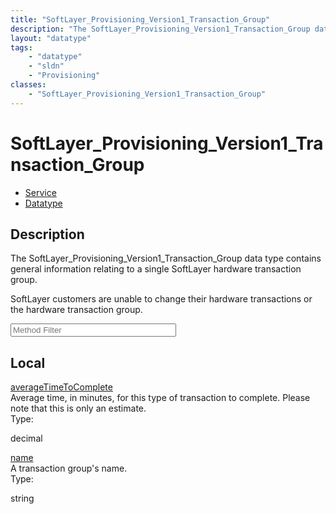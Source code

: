```yaml
---
title: "SoftLayer_Provisioning_Version1_Transaction_Group"
description: "The SoftLayer_Provisioning_Version1_Transaction_Group data type contains general information relating to a single SoftLa... "
layout: "datatype"
tags:
    - "datatype"
    - "sldn"
    - "Provisioning"
classes:
    - "SoftLayer_Provisioning_Version1_Transaction_Group"
---
```


# SoftLayer_Provisioning_Version1_Transaction_Group
<div id='service-datatype'>
    <ul id='sldn-reference-tabs'>
    <li id='service'> <a href='/reference/services/SoftLayer_Provisioning_Version1_Transaction_Group' >Service</a></li>    <li id='datatype'> <a href='/reference/datatypes/SoftLayer_Provisioning_Version1_Transaction_Group' >Datatype</a></li>
    </ul>
</div>

## Description 
The SoftLayer_Provisioning_Version1_Transaction_Group data type contains general information relating to a single SoftLayer hardware transaction group. 

SoftLayer customers are unable to change their hardware transactions or the hardware transaction group. 
<!-- Service Filer BEGIN -->
<div class="view-filters">
        <div class="clearfix">
            <div class="search-input-box">
                <input placeholder="Method Filter" onkeyup="titleSearch(inputId='prop-input', divId='properties', elementClass='prop-row')" 
                    type="text" id="prop-input" value="" size="30" maxlength="128" class="form-text">
            </div>
        </div>
</div>
<!-- Service Filer END -->

<div id="properties" class="content">
    <div id="localProperties" class="prop-content" >
        <h2>Local</h2>
                <div class='prop-row views-row'>
            <span class='views-field-title'><a href="#averageTimeToComplete" name=averageTimeToComplete>averageTimeToComplete</a></span>
            <div class='views-field-body'>Average time, in minutes, for this type of transaction to complete. Please note that this is only an estimate.  </div>
            <span class="type-label">Type:</span> <div class='type-content'><p>decimal</p></div>
        </div>
                <div class='prop-row views-row'>
            <span class='views-field-title'><a href="#name" name=name>name</a></span>
            <div class='views-field-body'>A transaction group's name. </div>
            <span class="type-label">Type:</span> <div class='type-content'><p>string</p></div>
        </div>
            </div>
    </div>


